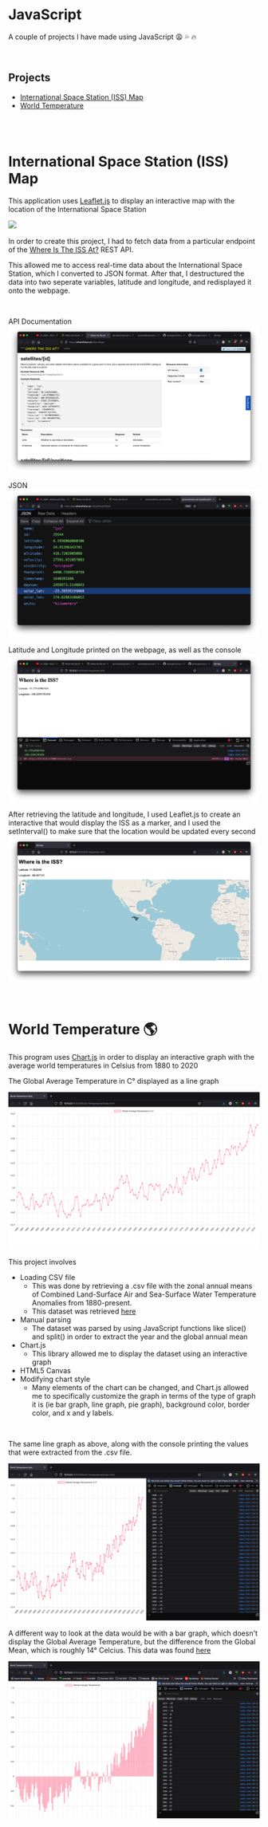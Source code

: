 # JavaScript
 A couple of projects I have made using JavaScript :weary: :sweat_drops: :fire:

 <br/>
 
 ## Projects
 - [International Space Station (ISS) Map](#international-space-station-iss-map)
 - [World Temperature](#World-Temperature-earth_americas)

 <br/>

 
<br/>

# International Space Station (ISS) Map

This application uses <a href="https://leafletjs.com/">Leaflet.js</a> to display an interactive map with the location of the International Space Station

![](ISS-Map/images/iss2.gif)

In order to create this project, I had to fetch data from a particular endpoint of the <a href="https://wheretheiss.at/w/developer">Where Is The ISS At?</a>  REST API. 


This allowed me to access real-time data about the International Space Station, which I converted to JSON format. After that, I destructured the data into two seperate variables, latitude and longitude, and redisplayed it onto the webpage.

<br/>

API Documentation
![](ISS-Map/images/endpoint.png)

JSON
![](ISS-Map/images/json.png)

Latitude and Longitude printed on the webpage, as well as the console
![](ISS-Map/images/lat_and_lon.png)

After retrieving the latitude and longitude, I used Leaflet.js to create an interactive that would display the ISS as a marker, and I used the setInterval() to make sure that the location would be updated every second
![](ISS-Map/images/iss_map.png)


<br/>

 # World Temperature :earth_americas:
 This program uses <a href="https://www.chartjs.org/">Chart.js</a> in order to display an interactive graph with the average world temperatures in Celsius from 1880 to 2020

 The Global Average Temperature in C° displayed as a line graph

![](World-Temperature/images/full-graph.png)

This project involves
- Loading CSV file
    - This was done by retrieving a .csv file with the zonal annual means of Combined Land-Surface Air and Sea-Surface Water Temperature Anomalies from 1880-present. 
    - This dataset was retrieved <a href="https://data.giss.nasa.gov/gistemp/">here</a>
- Manual parsing
    - The dataset was parsed by using JavaScript functions like slice() and split() in order to extract the year and the global annual mean
- Chart.js
    - This library allowed me to display the dataset using an interactive graph
- HTML5 Canvas
- Modifying chart style
    - Many elements of the chart can be changed, and Chart.js allowed me to specifically customize the graph in terms of the type of graph it is (ie bar graph, line graph, pie graph), background color, border color, and x and y labels.

<br/>


The same line graph as above, along with the console printing the values that were extracted from the .csv file.

![](World-Temperature/images/line.png)

A different way to look at the data would be with a bar graph, which doesn't display the Global Average Temperature, but the difference from the Global Mean, which is roughly 14° Celcius. This data was found <a href="https://earthobservatory.nasa.gov/world-of-change/global-temperatures"> here</a>

![](World-Temperature/images/bar.png)


<br/>

